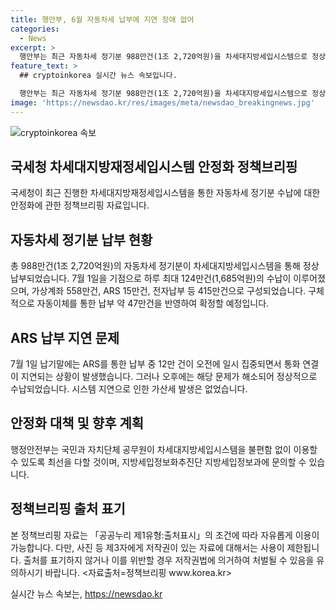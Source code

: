 ```yaml
---
title: 행안부, 6월 자동차세 납부에 지연 장애 없어
categories:
  - News
excerpt: >
  행안부는 최근 자동차세 정기분 988만건(1조 2,720억원)을 차세대지방세입시스템으로 정상 납부하였다고 밝혔다. 7월 1일을 기준으로 납부가 몰리며 최대 124만건(1,685억원)을 처리했지만, ARS를 통한 납부가 오전에 일시 집중되어 통화 연결이 지연되는 상황이 발생했으나 결국 정상적으로 처리되었다. 이에 따라 시스템 지연으로 인한 가산세는 발생하지 않았다고 전했다. 해당 내용은 공공누리 제1유형에 따라 자유롭게 이용 가능하며, 자세한 사항은 행정안전부로 문의하면 된다. (출처: 정책브리핑, www.korea.kr)
feature_text: >
  ## cryptoinkorea 실시간 뉴스 속보입니다.

  행안부는 최근 자동차세 정기분 988만건(1조 2,720억원)을 차세대지방세입시스템으로 정상 납부하였다고 밝혔다. 7월 1일을 기준으로 납부가 몰리며 최대 124만건(1,685억원)을 처리했지만, ARS를 통한 납부가 오전에 일시 집중되어 통화 연결이 지연되는 상황이 발생했으나 결국 정상적으로 처리되었다. 이에 따라 시스템 지연으로 인한 가산세는 발생하지 않았다고 전했다. 해당 내용은 공공누리 제1유형에 따라 자유롭게 이용 가능하며, 자세한 사항은 행정안전부로 문의하면 된다. (출처: 정책브리핑, www.korea.kr)
image: 'https://newsdao.kr/res/images/meta/newsdao_breakingnews.jpg'
---
```


<p><img src="https://newsdao.kr/res/images/meta/newsdao_breakingnews.jpg" alt="cryptoinkorea 속보" /></p>

<h2 data-ke-size="size26">국세청 차세대지방재정세입시스템 안정화 정책브리핑</h2>

<p>국세청이 최근 진행한 차세대지방재정세입시스템을 통한 자동차세 정기분 수납에 대한 안정화에 관한 정책브리핑 자료입니다.</p>

<p data-ke-size="size16"></p>

<h2>자동차세 정기분 납부 현황</h2>

<p>총 988만건(1조 2,720억원)의 자동차세 정기분이 차세대지방세입시스템을 통해 정상 납부되었습니다. 7월 1일을 기점으로 하루 최대 124만건(1,685억원)의 수납이 이루어졌으며, 가상계좌 558만건, ARS 15만건, 전자납부 등 415만건으로 구성되었습니다. 구체적으로 자동이체를 통한 납부 약 47만건을 반영하여 확정할 예정입니다.</p>

<p data-ke-size="size16"></p>

<h2>ARS 납부 지연 문제</h2>

<p>7월 1일 납기말에는 ARS를 통한 납부 중 12만 건이 오전에 일시 집중되면서 통화 연결이 지연되는 상황이 발생했습니다. 그러나 오후에는 해당 문제가 해소되어 정상적으로 수납되었습니다. 시스템 지연으로 인한 가산세 발생은 없었습니다.</p>

<p data-ke-size="size16"></p>

<h2>안정화 대책 및 향후 계획</h2>

<p>행정안전부는 국민과 자치단체 공무원이 차세대지방세입시스템을 불편함 없이 이용할 수 있도록 최선을 다할 것이며, 지방세입정보화추진단 지방세입정보과에 문의할 수 있습니다.</p>

<p data-ke-size="size16"></p>

<h2>정책브리핑 출처 표기</h2>

<p>본 정책브리핑 자료는 「공공누리 제1유형:출처표시」의 조건에 따라 자유롭게 이용이 가능합니다. 다만, 사진 등 제3자에게 저작권이 있는 자료에 대해서는 사용이 제한됩니다. 출처를 표기하지 않거나 이를 위반할 경우 저작권법에 의거하여 처벌될 수 있음을 유의하시기 바랍니다. &lt;자료출처=정책브리핑 www.korea.kr></p>
실시간 뉴스 속보는, <a href="https://newsdao.kr" rel="dofollow">https://newsdao.kr</a>


